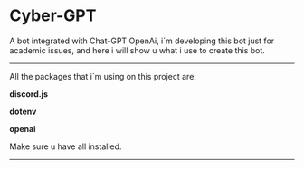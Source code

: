 # Cyber-GPT

A bot integrated with Chat-GPT OpenAi, i´m developing this bot just for academic issues, and here i will show u what i use to create this bot.

_____________________________________

All the packages that i´m using on this project are:

**discord.js**

**dotenv**

**openai**

Make sure u have all installed.

_____________________________________